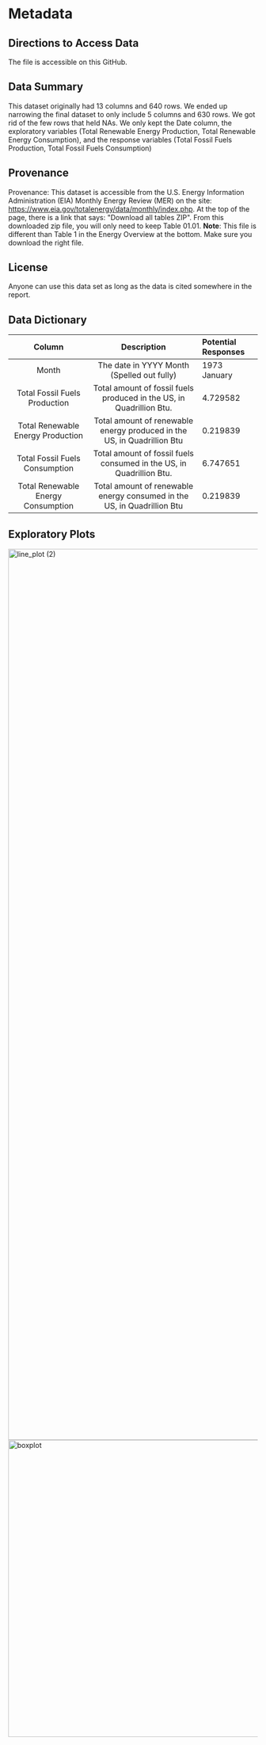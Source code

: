 # Metadata

## Directions to Access Data
The file is accessible on this GitHub. 

## Data Summary
This dataset originally had 13 columns and 640 rows. We ended up narrowing the final dataset to only include 5 columns and 630 rows. We got rid of the few rows that held NAs. We only kept the Date column, the exploratory variables (Total Renewable Energy Production, Total Renewable Energy Consumption), and the response variables (Total Fossil Fuels Production, Total Fossil Fuels Consumption)

## Provenance
Provenance: This dataset is accessible from the U.S. Energy Information Administration (EIA) Monthly Energy Review (MER) on the site: https://www.eia.gov/totalenergy/data/monthly/index.php. At the top of the page, there is a link that says: "Download all tables ZIP". From this downloaded zip file, you will only need to keep Table 01.01. **Note**: This file is different than Table 1 in the Energy Overview at the bottom. Make sure you download the right file.

## License
Anyone can use this data set as long as the data is cited somewhere in the report.

## Data Dictionary

| Column | Description | Potential Responses |
|:------:|:-----------:|:--------------------|
| Month | The date in YYYY Month (Spelled out fully) | 1973 January |
| Total Fossil Fuels Production | Total amount of fossil fuels produced in the US, in Quadrillion Btu. | 4.729582 |
| Total Renewable Energy Production | Total amount of renewable energy produced in the US, in Quadrillion Btu | 0.219839 |
| Total Fossil Fuels Consumption | Total amount of fossil fuels consumed in the US, in Quadrillion Btu. | 6.747651 |
| Total Renewable Energy Consumption | Total amount of renewable energy consumed in the US, in Quadrillion Btu | 0.219839 |


## Exploratory Plots
<img width="4500" height="1800" alt="line_plot (2)" src="https://github.com/user-attachments/assets/c7023290-1af6-4c7a-9116-870db78a76a6" />
<img width="1500" height="600" alt="boxplot" src="https://github.com/user-attachments/assets/cb3468c6-d234-4100-9620-51e3cba7ee29" />
